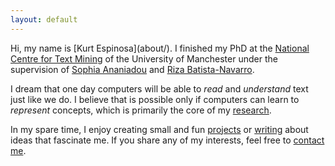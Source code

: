 ```yaml
---
layout: default
---
```


<div class="lead pretty-links">
  Hi, my name is [Kurt Espinosa](about/). I finished my PhD at the <a href="http://www.nactem.ac.uk" target="_blank">National Centre for Text Mining</a> of the University of Manchester under the supervision of <a href="http://www.nactem.ac.uk/staff/sophia.ananiadou/" target="_blank">Sophia Ananiadou</a> and <a href="http://personalpages.manchester.ac.uk/staff/riza.batista/default.htm" target="_blank"> Riza Batista-Navarro</a>.

  I dream that one day computers will be able to *read* and *understand* text just like we do. I believe that is possible only if computers can learn to *represent* concepts, which is primarily the core of my [research](research/). 

  In my spare time, I enjoy creating small and fun [projects](projects/) or [writing](blog/) about ideas that fascinate me. If you share any of my interests, feel free to <a href="mailto:kurtjunshean.espinosa@postgrad.manchester.ac.uk">contact me</a>.
</div>

